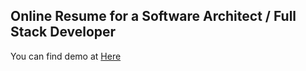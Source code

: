 
## Online Resume for a Software Architect / Full Stack Developer

You can find demo at [Here]([https://www.nicoespeon.com/gitgraph.js/stories/](https://jreisz.github.io/www.reisz.com/))




